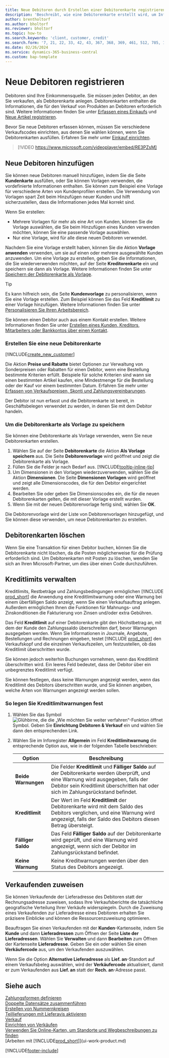 ```yaml
---
title: Neue Debitoren durch Erstellen einer Debitorenkarte registrieren
description: 'Beschreibt, wie eine Debitorenkarte erstellt wird, um Informationen zu jedem neuen Debitor oder Clients zu erfassen, an die Sie verkaufen.'
author: brentholtorf
ms.author: bholtorf
ms.reviewer: bholtorf
ms.topic: how-to
ms.search.keywords: 'client, customer, credit'
ms.search.form: '7, 21, 22, 33, 42, 43, 367, 368, 369, 461, 512, 785, 1330, 1380, 1381, 1382, 1627, 2107, 7177, 9080, 9081, 9084, 9301, 9305'
ms.date: 02/26/2024
ms.service: dynamics-365-business-central
ms.custom: bap-template
---
```

# <a name="register-new-customers"></a>Neue Debitoren registrieren

Debitoren sind Ihre Einkommensquelle. Sie müssen jeden Debitor, an den Sie verkaufen, als Debitorenkarte anlegen. Debitorenkarten enthalten die Informationen, die für den Verkauf von Produkten an Debitoren erforderlich sind. Weitere Informationen finden Sie unter [Erfassen eines Einkaufs](sales-how-invoice-sales.md) und [Neue Artikel registrieren](inventory-how-register-new-items.md).  

Bevor Sie neue Debitoren erfassen können, müssen Sie verschiedene Verkaufscodes einrichten, aus denen Sie wählen können, wenn Sie Debitorenkarten ausfüllen. Erfahren Sie mehr unter [Einkauf einrichten](sales-setup-sales.md).

> [!VIDEO https://www.microsoft.com/videoplayer/embed/RE3PZsM]

## <a name="add-new-customers"></a>Neue Debitoren hinzufügen

Sie können neue Debitoren manuell hinzufügen, indem Sie die Seite **Kundenkarte** ausfüllen, oder Sie können Vorlagen verwenden, die vordefinierte Informationen enthalten. Sie können zum Beispiel eine Vorlage für verschiedene Arten von Kundenprofilen erstellen. Die Verwendung von Vorlagen spart Zeit beim Hinzufügen neuer Kunden und hilft sicherzustellen, dass die Informationen jedes Mal korrekt sind. 

Wenn Sie erstellen:
* Mehrere Vorlagen für mehr als eine Art von Kunden, können Sie die Vorlage auswählen, die Sie beim Hinzufügen eines Kunden verwenden möchten, können Sie eine passende Vorlage auswählen.
* Nur eine Vorlage, wird für alle diese neuen Debitoren verwendet. 

Nachdem Sie eine Vorlage erstellt haben, können Sie die Aktion **Vorlage anwenden** verwenden, um sie auf einen oder mehrere ausgewählte Kunden anzuwenden. Um eine Vorlage zu erstellen, geben Sie die Informationen, die Sie wiederverwenden möchten, auf der Seite **Kreditorenkarte** ein und speichern sie dann als Vorlage. Weitere Informationen finden Sie unter [Speichern der Debitorenkarte als Vorlage](sales-how-register-new-customers.md#to-save-the-customer-card-as-a-template).

> [!TIP]
> Es kann hilfreich sein, die Seite **Kundenvorlage** zu personalisieren, wenn Sie eine Vorlage erstellen. Zum Beispiel können Sie das Feld **Kreditlimit** zu einer Vorlage hinzufügen. Weitere Informationen finden Sie unter [Personalisieren Sie Ihren Arbeitsbereich](/dynamics365/business-central/ui-personalization-user#start-personalizing-by-using-the-personalization-mode).

Sie können einen Debitor auch aus einem Kontakt erstellen. Weitere Informationen finden Sie unter [Erstellen eines Kunden, Kreditors, Mitarbeiters oder Bankkontos über einen Kontakt](marketing-create-contact-companies.md#to-create-a-customer-vendor-employee-or-bank-account-from-a-contact).  

### <a name="to-create-a-new-customer-card"></a>Erstellen Sie eine neue Debitorenkarte

[!INCLUDE[create_new_customer](includes/create_new_customer.md)]

Die Aktion **Preise und Rabatte** bietet Optionen zur Verwaltung von Sonderpreisen oder Rabatten für einen Debitor, wenn eine Bestellung bestimmte Kriterien erfüllt. Beispiele für solche Kriterien sind wann sie einen bestimmten Artikel kaufen, eine Mindestmenge für die Bestellung oder der Kauf vor einem bestimmten Datum. Erfahren Sie mehr unter [Erfassen von Verkaufspreisen, Skonti und Zahlungsvereinbarungen](sales-how-record-sales-price-discount-payment-agreements.md).

Der Debitor ist nun erfasst und die Debitorenkarte ist bereit, in Geschäftsbelegen verwendet zu werden, in denen Sie mit dem Debitor handeln.  

### <a name="to-save-the-customer-card-as-a-template"></a>Um die Debitorenkarte als Vorlage zu speichern

Sie können eine Debitorenkarte als Vorlage verwenden, wenn Sie neue Debitorenkarten erstellen.

1. Wählen Sie auf der Seite **Debitorenkarte** die Aktion **Als Vorlage speichern** aus. Die Seite **Debitorenvorlage** wird geöffnet und zeigt die Debitorenkarte als Vorlage.
2. Füllen Sie die Felder je nach Bedarf aus. [!INCLUDE[tooltip-inline-tip](includes/tooltip-inline-tip_md.md)]
3. Um Dimensionen in den Vorlagen wiederzuverwenden, wählen Sie die Aktion **Dimensionen**. Die Seite **Dimensionen Vorlagen** wird geöffnet und zeigt alle Dimensionscodes, die für den Debitor eingerichtet werden.
4. Bearbeiten Sie oder geben Sie Dimensionscodes ein, die für die neuen Debitorenkarten gelten, die mit dieser Vorlage erstellt wurden.  
5. Wenn Sie mit der neuen Debitorenvorlage fertig sind, wählen Sie **OK**.

Die Debitorenvorlage wird der Liste von Debitorenvorlagen hinzugefügt, und Sie können diese verwenden, um neue Debitorenkarten zu erstellen.

## <a name="delete-customer-cards"></a>Debitorenkarten löschen

Wenn Sie eine Transaktion für einen Debitor buchen, können Sie die Debitorenkarte nicht löschen, da die Posten möglicherweise für die Prüfung erforderlich sind. Um Debitorenkarten mit Posten zu löschen, wenden Sie sich an Ihren Microsoft-Partner, um dies über einen Code durchzuführen.  

## <a name="manage-credit-limits"></a>Kreditlimits verwalten

Kreditlimits, Restbeträge und Zahlungsbedingungen ermöglichen [!INCLUDE [prod_short](includes/prod_short.md)] die Anwendung eine Kreditlimitwarnung oder eine Warnung bei einem überfälligen Saldo anzeigt, wenn Sie einen Verkaufsauftrag anlegen. Außerdem ermöglichen Ihnen die Funktionen für Mahnungs- und Zinskonditionen die Fakturierung von Zinsen und/oder extra Gebühren.  

Das Feld **Kreditlimit** auf einer Debitorenkarte gibt den Höchstbetrag an, mit dem der Kunde den Zahlungssaldo überschreiten darf, bevor Warnungen ausgegeben werden. Wenn Sie Informationen in Journale, Angebote, Bestellungen und Rechnungen eingeben, testet [!INCLUDE [prod_short](includes/prod_short.md)] den Verkaufskopf und die einzelnen Verkaufszeilen, um festzustellen, ob das Kreditlimit überschritten wurde.

Sie können jedoch weiterhin Buchungen vornehmen, wenn das Kreditlimit überschritten wird. Ein leeres Feld bedeutet, dass der Debitor über ein unbegrenztes Kreditlimit verfügt.  

Sie können festlegen, dass keine Warnungen angezeigt werden, wenn das Kreditlimit des Debitors überschritten wurde, und Sie können angeben, welche Arten von Warnungen angezeigt werden sollen.

### <a name="to-specify-credit-limit-warnings"></a>So legen Sie Kreditlimitwarnungen fest

1. Wählen Sie das Symbol ![Glühbirne, die die „Wie möchten Sie weiter verfahren“-Funktion öffnet](media/ui-search/search_small.png "Wie möchten Sie weiter verfahren?") Symbol. Geben Sie **Einrichtung Debitoren & Verkauf** ein und wählen Sie dann den entsprechenden Link.

2. Wählen Sie im Inforegister **Allgemein** im Feld **Kreditlimitwarnung** die entsprechende Option aus, wie in der folgenden Tabelle beschrieben:

    |Option| Beschreibung|
    |------|------------|
    |**Beide Warnungen**| Die Felder **Kreditlimit** und **Fälliger Saldo** auf der Debitorenkarte werden überprüft, und eine Warnung wird ausgegeben, falls der Debitor sein Kreditlimit überschritten hat oder sich im Zahlungsrückstand befindet.|
    |**Kreditlimit**|Der Wert im Feld **Kreditlimit** der Debitorenkarte wird mit dem Saldo des Debitors verglichen, und eine Warnung wird angezeigt, falls der Saldo des Debitors diesen Betrag übersteigt.|
    |**Fälliger Saldo**|Das Feld **Fälliger Saldo** auf der Debitorenkarte wird geprüft, und eine Warnung wird angezeigt, wenn sich der Debitor im Zahlungsrückstand befindet.|
    |**Keine Warnung**|Keine Kreditwarnungen werden über den Status des Debitors angezeigt.|

## <a name="assign-a-salesperson"></a>Verkaufenden zuweisen

Sie können Verkaufende der Lieferadresse des Debitoren statt der Rechnungsadresse zuweisen, sodass Ihre Verkaufsberichte die tatsächliche geografische Verteilung Ihrer Verkäufe widerspiegeln. Durch die Zuweisung eines Verkaufenden zur Lieferadresse eines Debitoren erhalten Sie präzisere Einblicke und können die Ressourcenzuweisung optimieren.

Beauftragen Sie einen Verkaufenden mit der **Kunden**-Kartenseite, indem Sie **Kunde** und dann **Lieferadressen** zum Öffnen der Seite **Liste der Lieferadressen**. Wählen Sie **Verwalten** und dann **Bearbeiten** zum Öffnen der Kartenseite **Lieferadresse**. Geben Sie ein oder wählen Sie einen **Verkäufercode** aus, um den Verkaufenden auszuwählen.

Wenn Sie die Option **Alternative Lieferadresse** als **Lief. an**-Standort auf einem Verkaufsbeleg auswählen, wird der **Verkäufercode** aktualisiert, damit er zum Verkaufenden aus **Lief. an** statt der **Rech. an**-Adresse passt. 

## <a name="see-also"></a>Siehe auch

[Zahlungsformen definieren](finance-payment-methods.md)  
[Doppelte Datensätze zusammenführen](sales-how-merge-duplicate-records.md)  
[Erstellen von Nummernkreisen](ui-create-number-series.md)  
[Teillieferungen mit Lieferavis aktivieren](sales-how-send-partial-shipments.md)  
[Verkauf](sales-manage-sales.md)  
[Einrichten von Verkäufen](sales-setup-sales.md)  
[Verwenden Sie Online-Karten, um Standorte und Wegbeschreibungen zu finden](across-online-maps.md)  
[Arbeiten mit [!INCLUDE[prod_short](includes/prod_short.md)]](ui-work-product.md)  

[!INCLUDE[footer-include](includes/footer-banner.md)]
